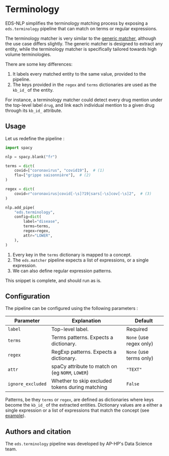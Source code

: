 # Terminology

EDS-NLP simplifies the terminology matching process by exposing a `eds.terminology` pipeline
that can match on terms or regular expressions.

The terminology matcher is very similar to the [generic matcher](matcher.md), although the use case differs slightly.
The generic matcher is designed to extract any entity, while the terminology matcher is specifically tailored
towards high volume terminologies.

There are some key differences:

1. It labels every matched entity to the same value, provided to the pipeline.
2. The keys provided in the `regex` and `terms` dictionaries are used as the `kb_id_` of the entity.

For instance, a terminology matcher could detect every drug mention under the top-level label `drug`,
and link each individual mention to a given drug through its `kb_id_` attribute.

## Usage

Let us redefine the pipeline :

```python
import spacy

nlp = spacy.blank("fr")

terms = dict(
    covid=["coronavirus", "covid19"],  # (1)
    flu=["grippe saisonnière"],  # (2)
)

regex = dict(
    covid=r"coronavirus|covid[-\s]?19|sars[-\s]cov[-\s]2",  # (3)
)

nlp.add_pipe(
    "eds.terminology",
    config=dict(
        label="disease",
        terms=terms,
        regex=regex,
        attr="LOWER",
    ),
)
```

1. Every key in the `terms` dictionary is mapped to a concept.
2. The `eds.matcher` pipeline expects a list of expressions, or a single expression.
3. We can also define regular expression patterns.

This snippet is complete, and should run as is.

## Configuration

The pipeline can be configured using the following parameters :

| Parameter         | Explanation                                      | Default                 |
| ----------------- | ------------------------------------------------ | ----------------------- |
| `label`           | Top-level label.                                 | Required                |
| `terms`           | Terms patterns. Expects a dictionary.            | `None` (use regex only) |
| `regex`           | RegExp patterns. Expects a dictionary.           | `None` (use terms only) |
| `attr`            | spaCy attribute to match on (eg `NORM`, `LOWER`) | `"TEXT"`                |
| `ignore_excluded` | Whether to skip excluded tokens during matching  | `False`                 |

Patterns, be they `terms` or `regex`, are defined as dictionaries where keys become the `kb_id_` of the extracted entities.
Dictionary values are a either a single expression or a list of expressions that match the concept (see [example](#usage)).

## Authors and citation

The `eds.terminology` pipeline was developed by AP-HP's Data Science team.

